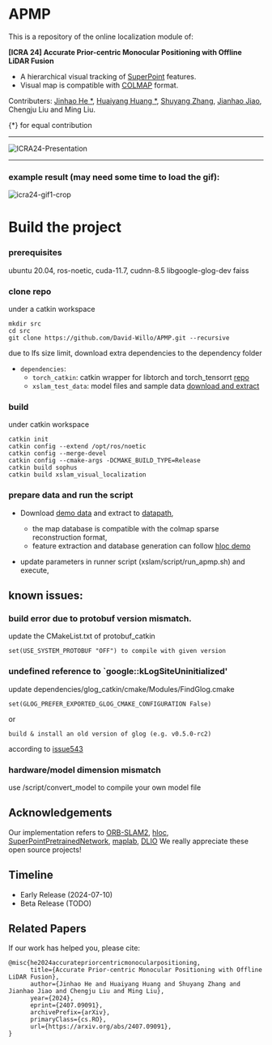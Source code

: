 <!--
 * @Author: DavidWillo davidwillo@foxmail.com
 * @Date: 2024-07-16 15:24:42
 * @LastEditTime: 2024-07-16 19:34:51
 * @LastEditors: DavidWillo
 * Jinhao HE (David Willo), IADC HKUST(GZ)
 * Copyright (c) 2024 by davidwillo@foxmail.com, All Rights Reserved. 
-->
# APMP
This is a repository of the online localization module of:

**[ICRA 24] Accurate Prior-centric Monocular Positioning with Offline LiDAR Fusion**

- A hierarchical visual tracking of [SuperPoint](https://github.com/magicleap/SuperPointPretrainedNetwork) features.
- Visual map is compatible with [COLMAP](https://colmap.github.io/) format.

Contributers: [Jinhao He *](https://github.com/David-Willo/), [Huaiyang Huang *](https://github.com/hyhuang1995), [Shuyang Zhang](https://github.com/ShuyangUni), [Jianhao Jiao](https://github.com/gogojjh), Chengju Liu and Ming Liu.

{*} for equal contribution


---
![ICRA24-Presentation](https://github.com/David-Willo/APMP/assets/14790278/d88a7654-1303-466a-aded-194527709156)

---
### example result (may need some time to load the gif):
![icra24-gif1-crop](https://github.com/David-Willo/APMP/assets/14790278/33d64966-26fc-427f-9b4f-4b4810b05ec9)


# Build the project

### prerequisites

ubuntu 20.04, ros-noetic, cuda-11.7, cudnn-8.5 libgoogle-glog-dev faiss


### clone repo

under a catkin workspace
```
mkdir src
cd src
git clone https://github.com/David-Willo/APMP.git --recursive

```
due to lfs size limit, download extra dependencies to the dependency folder
- `dependencies`: 
    - `torch_catkin`: catkin wrapper for libtorch and torch_tensorrt [repo](https://github.com/David-Willo/torch_catkin)
    - `xslam_test_data`: model files and sample data [download and extract](https://drive.google.com/drive/folders/10zBkkRtqMTM4WOV0tfBpXaTPjkfRnFPy?usp=sharing)

### build

under catkin workspace

```
catkin init
catkin config --extend /opt/ros/noetic
catkin config --merge-devel
catkin config --cmake-args -DCMAKE_BUILD_TYPE=Release
catkin build sophus
catkin build xslam_visual_localization
```

### prepare data and run the script

- Download [demo data](https://drive.google.com/file/d/1wfFz8Xjewd19Kv7yhrvV2TbMhVaxDo8Q/view?usp=sharing) and extract to [datapath](datapath),
    - the map database is compatible with the colmap sparse reconstruction format, 
    - feature extraction and database generation can follow [hloc demo](https://github.com/cvg/Hierarchical-Localization/blob/master/demo.ipynb)

- update parameters in runner script (xslam/script/run_apmp.sh) and execute,


## known issues:
### build error due to protobuf version mismatch.

update the CMakeList.txt of protobuf_catkin
```
set(USE_SYSTEM_PROTOBUF "OFF") to compile with given version
```

### undefined reference to `google::kLogSiteUninitialized'
update dependencies/glog_catkin/cmake/Modules/FindGlog.cmake
```
set(GLOG_PREFER_EXPORTED_GLOG_CMAKE_CONFIGURATION False)
```
or
```
build & install an old version of glog (e.g. v0.5.0-rc2)
```
according to [issue543](https://github.com/google/glog/issues/543)

### hardware/model dimension mismatch
use /script/convert_model to compile your own model file


## Acknowledgements
Our implementation refers to [ORB-SLAM2](https://github.com/raulmur/ORB_SLAM2), [hloc](https://github.com/cvg/Hierarchical-Localization), [SuperPointPretrainedNetwork](https://github.com/magicleap/SuperPointPretrainedNetwork), [maplab](https://github.com/ethz-asl/maplab), [DLIO](https://github.com/vectr-ucla/direct_lidar_inertial_odometry)
We really appreciate these open source projects!

## Timeline
- Early Release (2024-07-10)
- Beta Release (TODO)
## Related Papers
If our work has helped you, please cite:

```
@misc{he2024accuratepriorcentricmonocularpositioning,
      title={Accurate Prior-centric Monocular Positioning with Offline LiDAR Fusion}, 
      author={Jinhao He and Huaiyang Huang and Shuyang Zhang and Jianhao Jiao and Chengju Liu and Ming Liu},
      year={2024},
      eprint={2407.09091},
      archivePrefix={arXiv},
      primaryClass={cs.RO},
      url={https://arxiv.org/abs/2407.09091}, 
}
```

